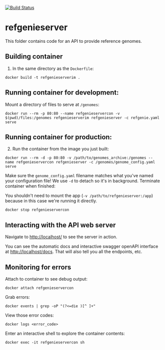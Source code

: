 [![Build Status](https://travis-ci.org/databio/refgenieserver.svg?branch=master)](https://travis-ci.org/databio/refgenieserver)

# refgenieserver

This folder contains code for an API to provide reference genomes.

## Building container

1. In the same directory as the `Dockerfile`:

```
docker build -t refgenieserverim .
```

## Running container for development:

Mount a directory of files to serve at `/genomes`:

```
docker run --rm -p 80:80 --name refgenieservercon -v $(pwd)/files:/genomes refgenieserverim refgenieserver -c refgenie.yaml serve
```

## Running container for production:

2. Run the container from the image you just built:

```
docker run --rm -d -p 80:80 -v /path/to/genomes_archive:/genomes --name refgenieservercon refgenieserver -c /genomes/genome_config.yaml serve 
```

Make sure the `genome_config.yaml` filename matches what you've named your configuration file! We use `-d` to detach so it's in background. Terminate container when finished:

You shouldn't need to mount the app (`-v /path/to/refgenieserver:/app`) because in this case we're running it directly.

```
docker stop refgenieservercon
```


## Interacting with the API web server

Navigate to [http://localhost/](http://localhost/) to see the server in action.

You can see the automatic docs and interactive swagger openAPI interface at [http://localhost/docs](http://localhost/docs). That will also tell you all the endpoints, etc.


## Monitoring for errors

Attach to container to see debug output:

```
docker attach refgenieservercon
```

Grab errors:

```
docker events | grep -oP "(?<=die )[^ ]+"
```

View those error codes:

```
docker logs <error_code>
```

Enter an interactive shell to explore the container contents:

```
docker exec -it refgenieservercon sh
```
